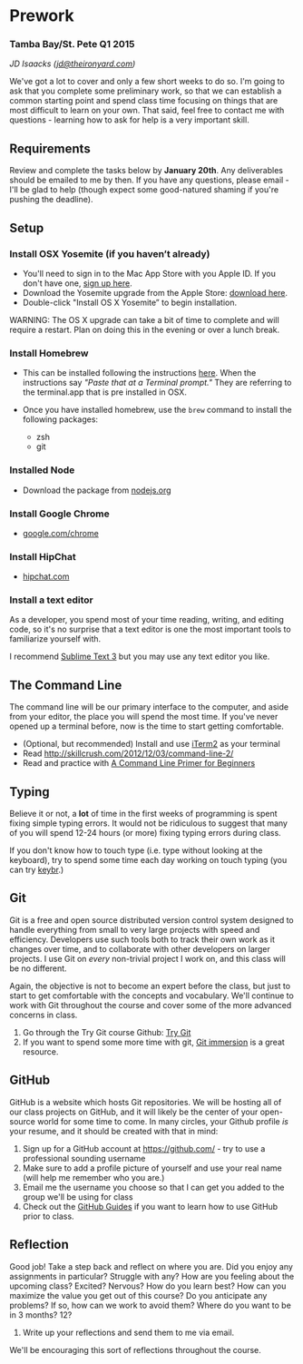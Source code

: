 # Prework
### Tamba Bay/St. Pete Q1 2015

_JD Isaacks (jd@theironyard.com)_

We've got a lot to cover and only a few short weeks to do so. I'm going to ask that you complete some preliminary work, so that we can establish a common starting point and spend class time focusing on things that are most difficult to learn on your own. That said, feel free to contact me with questions - learning how to ask for help is a very important skill.

## Requirements

Review and complete the tasks below by **January 20th**. Any deliverables should be emailed to me by then. If you have any questions, please email - I'll be glad to help (though expect some good-natured shaming if you're pushing the deadline).

## Setup

### Install OSX Yosemite (if you haven’t already)

* You'll need to sign in to the Mac App Store with you Apple ID. If you don't have one, [sign up here](https://appleid.apple.com/).
* Download the Yosemite upgrade from the Apple Store: [download here](https://itunes.apple.com/us/app/os-x-yosemite/id915041082?mt=12).
* Double-click "Install OS X Yosemite” to begin installation.

WARNING: The OS X upgrade can take a bit of time to complete and will require a restart. Plan on doing this in the evening or over a lunch break.

### Install Homebrew

  * This can be installed following the instructions [here](http://brew.sh/#install). When the instructions say _"Paste that at a Terminal prompt."_ They are referring to the terminal.app that is pre installed in OSX.

  * Once you have installed homebrew, use the `brew` command to install the following packages:
    - zsh
    - git

### Installed Node

  * Download the package from [nodejs.org](http://nodejs.org/)

### Install Google Chrome

  * [google.com/chrome](http://google.com/chrome)

### Install HipChat

  * [hipchat.com](https://www.hipchat.com/)

### Install a text editor

As a developer, you spend most of your time reading, writing, and editing code, so it's no surprise that a text editor is one the most important tools to familiarize yourself with.

I recommend [Sublime Text 3](http://www.sublimetext.com/3) but you may use any text editor you like.


## The Command Line

The command line will be our primary interface to the computer, and aside from your editor, the place you will spend the most time. If you've never opened up a terminal before, now is the time to start getting comfortable.

* (Optional, but recommended) Install and use [iTerm2](http://iterm2.com/) as your terminal
* Read http://skillcrush.com/2012/12/03/command-line-2/
* Read and practice with [A Command Line Primer for Beginners](http://lifehacker.com/5633909/who-needs-a-mouse-learn-to-use-the-command-line-for-almost-anything)


## Typing

Believe it or not, a **lot** of time in the first weeks of programming is spent fixing simple typing errors. It would not be ridiculous to suggest that many of you will spend 12-24 hours (or more) fixing typing errors during class.

If you don't know how to touch type (i.e. type without looking at the keyboard), try to spend some time each day working on touch typing (you can try [keybr](http://www.keybr.com/).)


## Git

Git is a free and open source distributed version control system designed to handle everything from small to very large projects with speed and efficiency. Developers use such tools both to track their own work as it changes over time, and to collaborate with other developers on larger projects. I use Git on _every_ non-trivial project I work on, and this class will be no different.

Again, the objective is not to become an expert before the class, but just to start to get comfortable with the concepts and vocabulary. We'll continue to work with Git throughout the course and cover some of the more advanced concerns in class.

1. Go through the Try Git course Github: [Try Git](https://try.github.com/)
2. If you want to spend some more time with git, [Git immersion](http://gitimmersion.com/) is a great resource.


## GitHub

GitHub is a website which hosts Git repositories. We will be hosting all of our class projects on GitHub, and it will likely be the center of your open-source world for some time to come. In many circles, your Github profile _is_ your resume, and it should be created with that in mind:

1. Sign up for a GitHub account at https://github.com/ - try to use a professional sounding username
2. Make sure to add a profile picture of yourself and use your real name (will help me remember who you are.)
3. Email me the username you choose so that I can get you added to the group we'll be using for class
4. Check out the [GitHub Guides](https://guides.github.com/) if you want to learn how to use GitHub prior to class.


## Reflection

Good job! Take a step back and reflect on where you are. Did you enjoy any assignments in particular? Struggle with any? How are you feeling about the upcoming class? Excited? Nervous? How do you learn best? How can you maximize the value you get out of this course? Do you anticipate any problems? If so, how can we work to avoid them? Where do you want to be in 3 months? 12?

1. Write up your reflections and send them to me via email.

We'll be encouraging this sort of reflections throughout the course.
